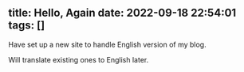 title: Hello, Again
date: 2022-09-18 22:54:01
tags: []
---

Have set up a new site to handle English version of my blog.

<!--more-->

Will translate existing ones to English later.

